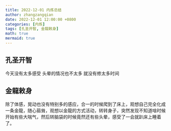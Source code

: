 ```yaml
---
title: 2022-12-01 内炼总结
author: zhangzangqian
date: 2022-12-01 12:00:00 +0800
categories: [内炼]
tags: [孔圣开智, 金龍敕身]
math: true
mermaid: true
---
```


## 孔圣开智

今天没有太多感受 头晕的情况也不太多 就没有修太多时间

## 金龍敕身

除了体感，晃动也没有特别多的感应，合一的时候爬到了床上，观想自己完全化成一条金龍，随心箍耸，观想以金龍的方式活动，转转身子，突然发现不知道啥时候开始有些大喘气，然后转脑袋的时候竟然还有些头晕，感受了一会就趴床上睡着了。